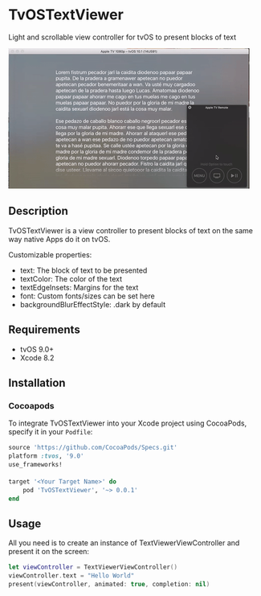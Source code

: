 # TvOSTextViewer

Light and scrollable view controller for tvOS to present blocks of text

![](preview.gif)

## Description

TvOSTextViewer is a view controller to present blocks of text on the same way native Apps do it on tvOS.

Customizable properties:

- text: The block of text to be presented
- textColor: The color of the text
- textEdgeInsets: Margins for the text
- font: Custom fonts/sizes can be set here
- backgroundBlurEffectStyle: .dark by default

## Requirements

- tvOS 9.0+
- Xcode 8.2

## Installation

### Cocoapods

To integrate TvOSTextViewer into your Xcode project using CocoaPods, specify it in your `Podfile`:

```ruby
source 'https://github.com/CocoaPods/Specs.git'
platform :tvos, '9.0'
use_frameworks!

target '<Your Target Name>' do
    pod 'TvOSTextViewer', '~> 0.0.1'
end
```

## Usage

All you need is to create an instance of TextViewerViewController and present it on the screen:

```swift
let viewController = TextViewerViewController()
viewController.text = "Hello World"
present(viewController, animated: true, completion: nil)
```

